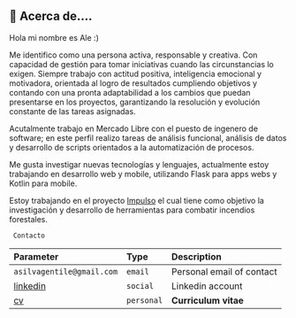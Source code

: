 ## 🚀 Acerca de....
Hola mi nombre es Ale :)  

Me identifico como una persona activa, responsable y creativa. Con capacidad de gestión para tomar iniciativas cuando las circunstancias lo exigen. Siempre trabajo con actitud positiva, inteligencia emocional y motivadora, orientada al logro de resultados cumpliendo objetivos y contando con una pronta adaptabilidad a los cambios que puedan presentarse en los  proyectos, garantizando la resolución y evolución constante de las tareas asignadas. 

Acutalmente trabajo en Mercado Libre con el puesto de ingenero de software; en este perfil realizo tareas de análisis funcional, análisis de datos y desarrollo de scripts orientados a la automatización de procesos.

Me gusta investigar nuevas tecnologías y lenguajes, actualmente estoy trabajando en desarrollo web y mobile, utilizando Flask para apps webs y Kotlin para mobile.

Estoy trabajando en el proyecto [Impulso](https://github.com/ale-silva-gentile/impluso) el cual tiene como objetivo la investigación y desarrollo de herramientas para combatir incendios forestales.


```http
 Contacto
```
 | Parameter | Type     | Description                       |
| :-------- | :------- | :-------------------------------- |
| `asilvagentile@gmail.com`      | `email` | Personal email of contact |
| [linkedin](https://www.linkedin.com/in/alejandro-m-silva-gentile)| `social` | Linkedin account |
| [cv](https://docs.google.com/document/d/1to8Z_fZcz_A68M2E2moMY2N3fizpWwaDNhGXDaFmosA/edit?usp=sharing)| `personal` | **Curriculum vitae** |

